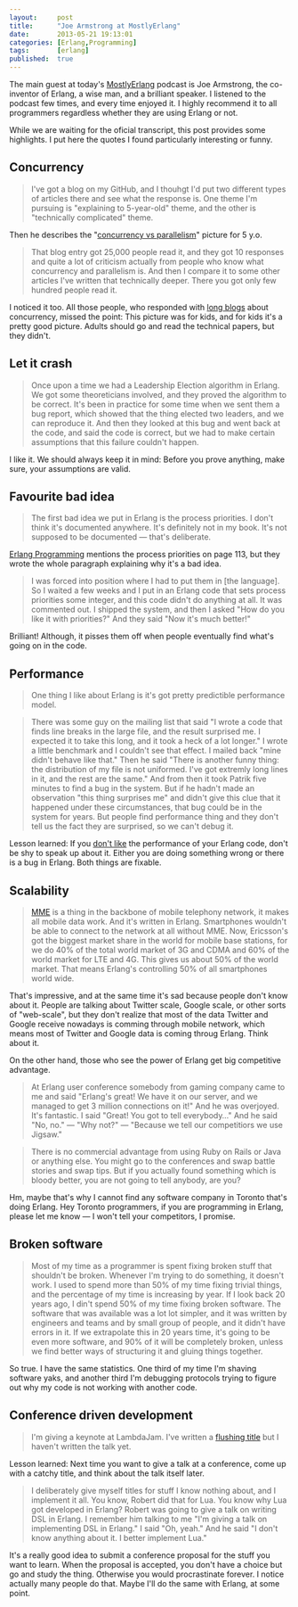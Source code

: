 ```yaml
---
layout:     post
title:      "Joe Armstrong at MostlyErlang"
date:       2013-05-21 19:13:01
categories: [Erlang,Programming]
tags:       [erlang]
published:  true
---
```


The main guest at today's [MostlyErlang](http://mostlyerlang.wordpress.com/2013/05/21/43/) podcast is Joe Armstrong, the co-inventor of Erlang, a wise man, and a brilliant speaker. I listened to the podcast few times, and every time enjoyed it. I highly recommend it to all programmers regardless whether they are using Erlang or not.

While we are waiting for the oficial transcript, this post provides some highlights. I put here the quotes I found particularly interesting or funny.

## Concurrency

> I've got a blog on my GitHub, and I thouhgt I'd put two different types of articles there and see what the response is. One theme I'm pursuing is "explaining to 5-year-old" theme, and the other is "technically complicated" theme.

Then he describes the "[concurrency vs parallelism](http://joearms.github.io/2013/04/05/concurrent-and-parallel-programming.html)" picture for 5 y.o. 

> That blog entry got 25,000 people read it, and they got 10 responses and quite a lot of criticism actually from people who know what concurrency and parallelism is. And then I compare it to some other articles I've written that technically deeper. There you got only few hundred people read it.

I noticed it too. All those people, who responded with [long blogs](http://www.yosefk.com/blog/parallelism-and-concurrency-need-different-tools.html) about concurrency, missed the point: This picture was for kids, and for kids it's a pretty good picture. Adults should go and read the technical papers, but they didn't.

<!-- more -->

## Let it crash

> Once upon a time we had a Leadership Election algorithm in Erlang. We got some theoreticians involved, and they proved the algorithm to be correct. It's been in practice for some time when we sent them a bug report, which showed that the thing elected two leaders, and we can reproduce it. And then they looked at this bug and went back at the code, and said the code is correct, but we had to make certain assumptions that this failure couldn't happen.

I like it. We should always keep it in mind: Before you prove anything, make sure, your assumptions are valid.

## Favourite bad idea

> The first bad idea we put in Erlang is the process priorities. I don't think it's documented anywhere. It's definitely not in my book. It's not supposed to be documented — that's deliberate.

[Erlang Programming](http://www.erlangprogramming.org/) mentions the process priorities on page 113, but they wrote the whole paragraph explaining why it's a bad idea.

> I was forced into position where I had to put them in [the language]. So I waited a few weeks and I put in an Erlang code that sets process priorities some integer, and this code didn't do anything at all. It was commented out. I shipped the system, and then I asked "How do you like it with priorities?" And they said "Now it's much better!"

Brilliant! Although, it pisses them off when people eventually find what's going on in the code.

## Performance

> One thing I like about Erlang is it's got pretty predictible performance model.

> There was some guy on the mailing list that said "I wrote a code that finds line breaks in the large file, and the result surprised me. I expected it to take this long, and it took a heck of a lot longer." I wrote a little benchmark and I couldn't see that effect. I mailed back "mine didn't behave like that." Then he said "There is another funny thing: the distribution of my file is not uniformed. I've got extremly long lines in it, and the rest are the same." And from then it took Patrik five minutes to find a bug in the system. But if he hadn't made an observation "this thing surprises me" and didn't give this clue that it happened under these circumstances, that bug could be in the system for years. But people find performance thing and they don't tell us the fact they are surprised, so we can't debug it.

Lesson learned: If you [don't like][1] the performance of your Erlang code, don't be shy to speak up about it. Either you are doing something wrong or there is a bug in Erlang. Both things are fixable.

## Scalability

> [MME](http://www.ericsson.com/ourportfolio/products/sgsn-mme) is a thing in the backbone of mobile telephony network, it makes all mobile data work. And it's written in Erlang. Smartphones wouldn't be able to connect to the network at all without MME. Now, Ericsson's got the biggest market share in the world for mobile base stations, for we do 40% of the total world market of 3G and CDMA and 60% of the world market for LTE and 4G. This gives us about 50% of the world market. That means Erlang's controlling 50% of all smartphones world wide.

That's impressive, and at the same time it's sad because people don't know about it. People are talking about Twitter scale, Google scale, or other sorts of "web-scale", but they don't realize that most of the data Twitter and Google receive nowadays is comming through mobile network, which means most of Twitter and Google data is coming throug Erlang. Think about it.

On the other hand, those who see the power of Erlang get big competitive advantage.

> At Erlang user conference somebody from gaming company came to me and said "Erlang's great! We have it on our server, and we managed to get 3 million connections on it!" And he was overjoyed. It's fantastic. I said "Great! You got to tell everybody…" And he said "No, no." — "Why not?" — "Because we tell our competitiors we use Jigsaw."

> There is no commercial advantage from using Ruby on Rails or Java or anything else. You might go to the conferences and swap battle stories and swap tips. But if you actually found something which is bloody better, you are not going to tell anybody, are you?

Hm, maybe that's why I cannot find any software company in Toronto that's doing Erlang. Hey Toronto programmers, if you are programming in Erlang, please let me know — I won't tell your competitors, I promise.

## Broken software

> Most of my time as a programmer is spent fixing broken stuff that shouldn't be broken. Whenever I'm trying to do something, it doesn't work. I used to spend more than 50% of my time fixing trivial things, and the percentage of my time is increasing by year. If I look back 20 years ago, I din't spend 50% of my time fixing broken software. The software that was available was a lot lot simpler, and it was written by engineers and teams and by small group of people, and it didn't have errors in it. If we extrapolate this in 20 years time, it's going to be even more software, and 90% of it will be completely broken, unless we find better ways of structuring it and gluing things together.

So true. I have the same statistics. One third of my time I'm shaving software yaks, and another third I'm debugging protocols trying to figure out why my code is not working with another code.

## Conference driven development

> I'm giving a keynote at LambdaJam. I've written a [flushing title](http://lambdajam.com/sessions#armstrong) but I haven't written the talk yet.

Lesson learned: Next time you want to give a talk at a conference, come up with a catchy title, and think about the talk itself later.

> I deliberately give myself titles for stuff I know nothing about, and I implement it all. You know, Robert did that for Lua. You know why Lua got developed in Erlang? Robert was going to give a talk on writing DSL in Erlang. I remember him talking to me "I'm giving a talk on implementing DSL in Erlang." I said "Oh, yeah." And he said "I don't know anything about it. I better implement Lua."

It's a really good idea to submit a conference proposal for the stuff you want to learn. When the proposal is accepted, you don't have a choice but go and study the thing. Otherwise you would procrastinate forever. I notice actually many people do that. Maybe I'll do the same with Erlang, at some point.


[1]: http://code.mixpanel.com/2011/08/05/how-and-why-we-switched-from-erlang-to-python/
